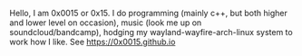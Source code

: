 Hello, I am 0x0015 or 0x15.  I do programming (mainly c++, but both higher and lower level on occasion), music (look me up on soundcloud/bandcamp), hodging my wayland-wayfire-arch-linux system to work how I like.  See https://0x0015.github.io
